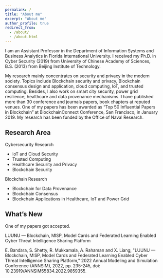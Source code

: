 ```yaml
---
permalink: /
title: "About me"
excerpt: "About me"
author_profile: true
redirect_from: 
  - /about/
  - /about.html
---
```


I am an Assistant Professor in the Department of Information Systems and Business Analytics in Florida International University. I received my Ph.D. in Cyber Security (2019) from University of Chinese Academy of Sciences, B.S. (2013) from Beijing Institute of Technology.

My research mainly concentrates on security and privacy in the modern society. Topics include Blockchain security and privacy, Blockchain consensus design and application, cloud computing, IoT, and trusted computing. Besides, I also work on smart city security, power grid resilience, healthcare and data provenance mechanisms. I have published more than 30 conference and journals papers, book chapters at reputed venues. One of my papers has been awarded as “Top 50 Influential Papers in Blockchain” at BlockchainConnect Conference, San Francisco, in January 2019. My research has been funded by the Office of Naval Research.


Research Area
------
Cybersecurity Research
  + IoT and Cloud Security
  + Trusted Computing
  + Healthcare Security and Privacy
  + Blockchain Security

Blockchain Research
  + Blockchain for Data Provenance
  + Blockchain Consensus
  + Blockchain Applications in Healthcare, IoT and Power Grid

What’s New
------
One of my papers got accepted.

LUUNU — Blockchain, MISP, Model Cards and Federated Learning Enabled Cyber Threat Intelligence Sharing Platform

E. Bandara, S. Shetty, R. Mukkamala, A. Rahaman and X. Liang, "LUUNU — Blockchain, MISP, Model Cards and Federated Learning Enabled Cyber Threat Intelligence Sharing Platform," 2022 Annual Modeling and Simulation Conference (ANNSIM), 2022, pp. 235-245, doi: 10.23919/ANNSIM55834.2022.9859355.
  

